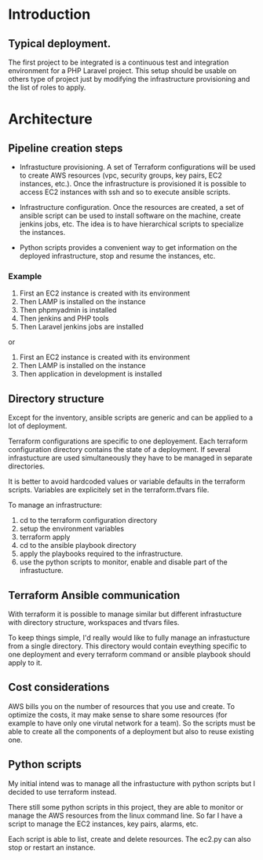 # Introduction

## Typical deployment.

The first project to be integrated is a continuous test and integration environment for a PHP Laravel project. This setup should be usable on others type of project just by modifying the infrastructure provisioning and the list of roles to apply.

# Architecture

## Pipeline creation steps

- Infrastucture provisioning. A set of Terraform configurations will be used to create AWS resources (vpc, security groups, key pairs, EC2 instances, etc.). Once the infrastructure is provisioned it is possible to access EC2 instances with ssh and so to execute ansible scripts.

- Infrastructure configuration. Once the resources are created, a set of ansible script can be used to install software on the machine, create jenkins jobs, etc. The idea is to have hierarchical scripts to specialize the instances.

- Python scripts provides a convenient way to get information on the deployed infrastructure, stop and resume the instances, etc.


### Example

1. First an EC2 instance is created with its environment
1. Then LAMP is installed on the instance
1. Then phpmyadmin is installed
1. Then jenkins and PHP tools
1. Then Laravel jenkins jobs are installed

or 
1. First an EC2 instance is created with its environment
1. Then LAMP is installed on the instance
1. Then application in development is installed

## Directory structure

Except for the inventory, ansible scripts are generic and can be applied to a lot of deployment.

Terraform configurations are specific to one deployement. Each terraform configuration directory contains the state of a deployment. If several infrastucture are used simultaneously they have to be managed in separate directories.

It is better to avoid hardcoded values or variable defaults in the terraform scripts. Variables are explicitely set in the terraform.tfvars file.


To manage an infrastructure:

1. cd to the terraform configuration directory
1. setup the environment variables
1. terraform apply
1. cd to the ansible playbook directory
1. apply the playbooks required to the infrastructure.
1. use the python scripts to monitor, enable and disable part of the infrastucture.

## Terraform Ansible communication

With terraform it is possible to manage similar but different infrastucture with directory structure, workspaces and tfvars files.

To keep things simple, I'd really would like to fully manage an infrastucture from a single directory. This directory would contain eveything specific to one deployment and every terraform command or ansible playbook should apply to it.

## Cost considerations

AWS bills you on the number of resources that you use and create. To optimize the costs, it may make sense to share some resources (for example to have only one virutal network for a team). So the scripts must be able to create all the components of a deployment but also to reuse existing one.

## Python scripts

My initial intend was to manage all the infrastucture with python scripts but I decided to use terraform instead.

There still some python scripts in this project, they are able
to monitor or manage the AWS resources from the linux command line. So far I have a script to manage the EC2 instances, key pairs, alarms, etc.

Each script is able to list, create and delete resources. The ec2.py can also stop or restart an instance.

